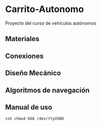 # Carrito-Autonomo
Proyecto del curso de vehículos autónomos
## Materiales
## Conexiones
## Diseño Mecánico
## Algoritmos de navegación
## Manual de uso 
```
ssh chmod 666 /dev/ttyUSB0
```
